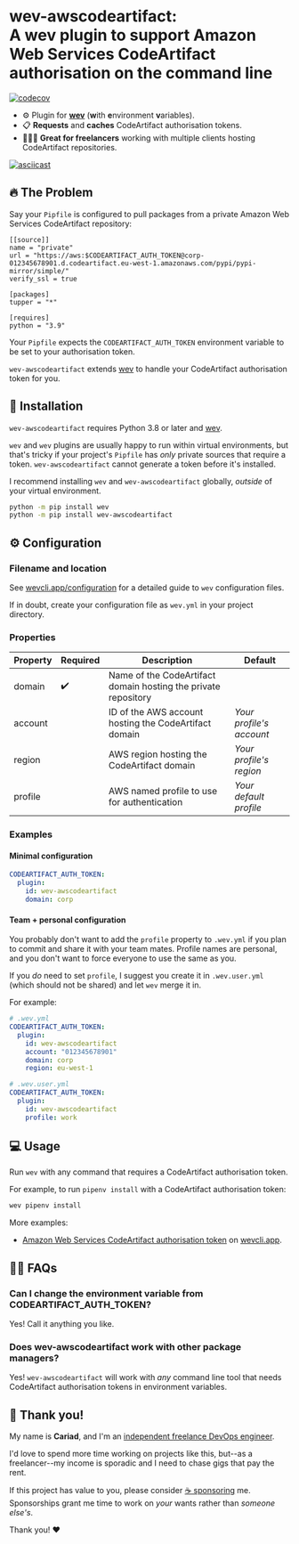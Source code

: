 # wev-awscodeartifact:<br />A wev plugin to support Amazon Web Services CodeArtifact authorisation on the command line

[![codecov](https://codecov.io/gh/cariad/wev-awscodeartifact/branch/main/graph/badge.svg?token=D48XKZJXJ7)](https://codecov.io/gh/cariad/wev-awscodeartifact)

- ⚙️ Plugin for **[wev](https://github.com/cariad/wev)** (**w**ith **e**nvironment **v**ariables).
- 📋 **Requests** and **caches** CodeArtifact authorisation tokens.
- 👩🏼‍💻 **Great for freelancers** working with multiple clients hosting CodeArtifact repositories.

[![asciicast](https://asciinema.org/a/386503.svg)](https://asciinema.org/a/386503)

## 🔥 The Problem

Say your `Pipfile` is configured to pull packages from a private Amazon Web Services CodeArtifact repository:

```text
[[source]]
name = "private"
url = "https://aws:$CODEARTIFACT_AUTH_TOKEN@corp-012345678901.d.codeartifact.eu-west-1.amazonaws.com/pypi/pypi-mirror/simple/"
verify_ssl = true

[packages]
tupper = "*"

[requires]
python = "3.9"
```

Your `Pipfile` expects the `CODEARTIFACT_AUTH_TOKEN` environment variable to be set to your authorisation token.

`wev-awscodeartifact` extends [wev](https://github.com/cariad/wev) to handle your CodeArtifact authorisation token for you.

## 🎁 Installation

`wev-awscodeartifact` requires Python 3.8 or later and [wev](https://github.com/cariad/wev).

`wev` and `wev` plugins are usually happy to run within virtual environments, but that's tricky if your project's `Pipfile` has _only_ private sources that require a token. `wev-awscodeartifact` cannot generate a token before it's installed.

I recommend installing `wev` and `wev-awscodeartifact` globally, _outside_ of your virtual environment.

```bash
python -m pip install wev
python -m pip install wev-awscodeartifact
```

## ⚙️ Configuration

### Filename and location

See [wevcli.app/configuration](https://wevcli.app/configuration) for a detailed guide to `wev` configuration files.

If in doubt, create your configuration file as `wev.yml` in your project directory.

### Properties

| Property | Required | Description                                                    | Default                  |
|----------|----------|----------------------------------------------------------------|--------------------------|
| domain   | ✔️        | Name of the CodeArtifact domain hosting the private repository |                          |
| account  |          | ID of the AWS account hosting the CodeArtifact domain          | _Your profile's account_ |
| region   |          | AWS region hosting the CodeArtifact domain                     | _Your profile's region_  |
| profile  |          | AWS named profile to use for authentication                    | _Your default profile_   |

### Examples

#### Minimal configuration

```yaml
CODEARTIFACT_AUTH_TOKEN:
  plugin:
    id: wev-awscodeartifact
    domain: corp
```

#### Team + personal configuration

You probably don't want to add the `profile` property to `.wev.yml` if you plan to commit and share it with your team mates. Profile names are personal, and you don't want to force everyone to use the same as you.

If you _do_ need to set `profile`, I suggest you create it in `.wev.user.yml` (which should not be shared) and let `wev` merge it in.

For example:

```yaml
# .wev.yml
CODEARTIFACT_AUTH_TOKEN:
  plugin:
    id: wev-awscodeartifact
    account: "012345678901"
    domain: corp
    region: eu-west-1
```

```yaml
# .wev.user.yml
CODEARTIFACT_AUTH_TOKEN:
  plugin:
    id: wev-awscodeartifact
    profile: work
```

## 💻 Usage

Run `wev` with any command that requires a CodeArtifact authorisation token.

For example, to run `pipenv install` with a CodeArtifact authorisation token:

```bash
wev pipenv install
```

More examples:

- [Amazon Web Services CodeArtifact authorisation token](https://wevcli.app/examples/aws-codeartifact/) on [wevcli.app](https://wevcli.app).

## 🙋‍♀️ FAQs

### Can I change the environment variable from CODEARTIFACT_AUTH_TOKEN?

Yes! Call it anything you like.

### Does wev-awscodeartifact work with other package managers?

Yes! `wev-awscodeartifact` will work with _any_ command line tool that needs CodeArtifact authorisation tokens in environment variables.

## 🎉 Thank you!

My name is **Cariad**, and I'm an [independent freelance DevOps engineer](https://cariad.me).

I'd love to spend more time working on projects like this, but--as a freelancer--my income is sporadic and I need to chase gigs that pay the rent.

If this project has value to you, please consider [☕️ sponsoring](https://github.com/sponsors/cariad) me. Sponsorships grant me time to work on _your_ wants rather than _someone else's_.

Thank you! ❤️
